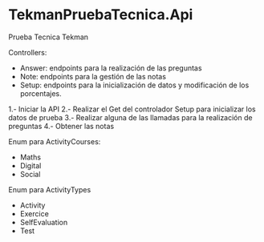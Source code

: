 # TekmanPruebaTecnica.Api
Prueba Tecnica Tekman

Controllers:
- Answer: endpoints para la realización de las preguntas
- Note: endpoints para la gestión de las notas
- Setup: endpoints para la inicialización de datos y modificación de los porcentajes.

1.- Iniciar la API
2.- Realizar el Get del controlador Setup para inicializar los datos de prueba
3.- Realizar alguna de las llamadas para la realización de preguntas
4.- Obtener las notas

Enum para ActivityCourses:
- Maths
- Digital
- Social

Enum para ActivityTypes
- Activity
- Exercice
- SelfEvaluation
- Test
